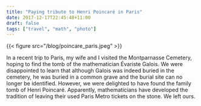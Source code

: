```yaml
---
title: "Paying tribute to Henri Poincaré in Paris"
date: 2017-12-17T22:45:48+11:00
draft: false
tags: ["travel", "math", "photo"]
---
```

{{< figure src="/blog/poincare_paris.jpeg" >}}

In a recent trip to Paris, my wife and I visited the Montparnasse Cemetery, hoping to find the tomb of the mathematician Évariste Galois. We were disappointed to learn that although Galois was indeed buried in the cemetery, he was buried in a common grave and the burial site can no longer be identified. However, we were delighted to have found the family tomb of Henri Poincaré. Apparently, mathematicians have developed the tradition of leaving their used Paris Metro tickets on the stone. We left ours.


